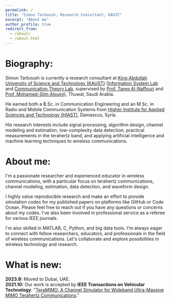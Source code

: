 ```yaml
---
permalink: /
title: "Simon Tarboush, Research Consultant, KAUST"
excerpt: "About me"
author_profile: true
redirect_from: 
  - /about/
  - /about.html
---
```


Biography:
=====
Simon Tarboush is currently a research consultant at [King Abdullah University of Science and Technology (KAUST)](https://www.kaust.edu.sa/en) ([Information System Lab](https://cemse.kaust.edu.sa/isl/about-isl) and [Communication Theory Lab](https://cemse.kaust.edu.sa/ctl), supervised by [Prof. Tareq Al-Naffouri](https://cemse.kaust.edu.sa/isl/people/person/tareq-al-naffouri) and [Prof. Mohamed-Slim Alouini](https://cemse.kaust.edu.sa/ctl/people/person/mohamed-slim-alouini)), Thuwal, Saudi Arabia.

He earned both a B.Sc. in Communication Engineering and an M.Sc. in Radio and Mobile Communication Systems from [Higher Institute for Applied Sciences and Technology (HIAST)](https://hiast.edu.sy/en), Damascus, Syria.

His research interests include signal processing, algorithm design, channel modeling and estimation, low-complexity data detection, practical measurements in the terahertz band, and applying artificial intelligence and machine learning techniques to wireless communications.

About me:
=====
I'm a passionate researcher and experienced educator in wireless communications, with a particular focus on terahertz communications, channel modeling, estimation, data detection, and waveform design.

I highly value reproducible research and make an effort to provide simulation codes for my published papers on platforms like GitHub or Code Ocean. Please feel free to reach out if you have any questions or concerns about my codes. I've also been involved in professional service as a referee for various IEEE journals.

I'm also skilled in MATLAB, C, Python, and big data tools. I'm always eager to connect with fellow researchers, educators, and professionals in the field of wireless communications. Let's collaborate and explore possibilities in wireless technology and research.

What is new:
=====
**2023.8:**  Moved to Dubai, UAE.\
**2021.10:**  Our work is accepted by **IEEE Transactions on Vehicular Technology**: "[TeraMIMO: A Channel Simulator for Wideband Ultra-Massive MIMO Terahertz Communications](https://ieeexplore.ieee.org/document/9591285)."
